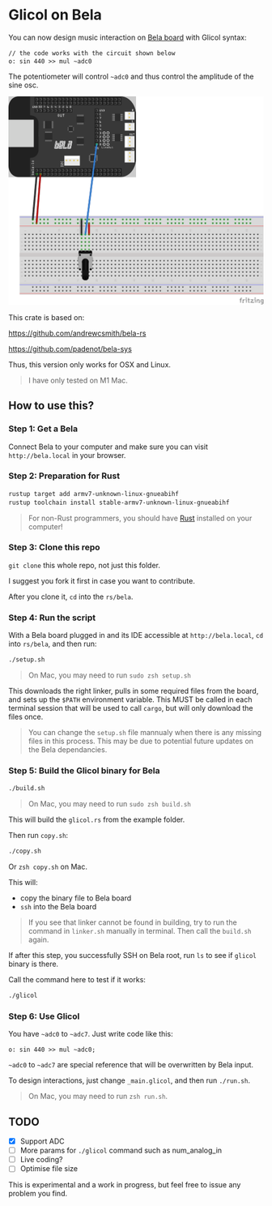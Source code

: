 # Glicol on Bela

You can now design music interaction on [Bela board](https://bela.io) with Glicol syntax:

```
// the code works with the circuit shown below
o: sin 440 >> mul ~adc0
```

The potentiometer will control `~adc0` and thus control the amplitude of the sine osc.

![RotaryPotentiometer_bb](./RotaryPotentiometer_bb.png)

This crate is based on:

https://github.com/andrewcsmith/bela-rs

https://github.com/padenot/bela-sys

Thus, this version only works for OSX and Linux.
> I have only tested on M1 Mac.

## How to use this?

### Step 1: Get a Bela

Connect Bela to your computer and make sure you can visit `http://bela.local` in your browser.

### Step 2: Preparation for Rust

```sh
rustup target add armv7-unknown-linux-gnueabihf
rustup toolchain install stable-armv7-unknown-linux-gnueabihf
```
> For non-Rust programmers, you should have [Rust](https://www.rust-lang.org/) installed on your computer!

### Step 3: Clone this repo

`git clone` this whole repo, not just this folder.

I suggest you fork it first in case you want to contribute.

After you clone it, `cd` into the `rs/bela`.

### Step 4: Run the script

With a Bela board plugged in and its IDE accessible at `http://bela.local`, `cd` into `rs/bela`, and then run:

```sh
./setup.sh
```

> On Mac, you may need to run `sudo zsh setup.sh`

This downloads the right linker, pulls in some required files from the board,
and sets up the `$PATH` environment variable. This MUST be called in each
terminal session that will be used to call `cargo`, but will only download the
files once.

> You can change the `setup.sh` file mannualy when there is any missing files in this process. This may be due to potential future updates on the Bela dependancies.

### Step 5: Build the Glicol binary for Bela

```sh
./build.sh
```
> On Mac, you may need to run `sudo zsh build.sh`

This will build the `glicol.rs` from the example folder.

Then run `copy.sh`:
```sh
./copy.sh
```
Or `zsh copy.sh` on Mac.

This will:
- copy the binary file to Bela board
- `ssh` into the Bela board

> If you see that linker cannot be found in building, try to run the command in `linker.sh` manually in terminal. Then call the `build.sh` again.

If after this step, you successfully SSH on Bela root, run `ls` to see if `glicol` binary is there.

Call the command here to test if it works:

```sh
./glicol
```

### Step 6: Use Glicol

You have `~adc0` to `~adc7`. Just write code like this:

```
o: sin 440 >> mul ~adc0;
```

`~adc0` to `~adc7` are special reference that will be overwritten by Bela input.

To design interactions, just change `_main.glicol`, and then run `./run.sh`.

> On Mac, you may need to run `zsh run.sh`.

## TODO

- [x] Support ADC
- [ ] More params for `./glicol` command such as num_analog_in 
- [ ] Live coding?
- [ ] Optimise file size

This is experimental and a work in progress, but feel free to issue any problem you find.